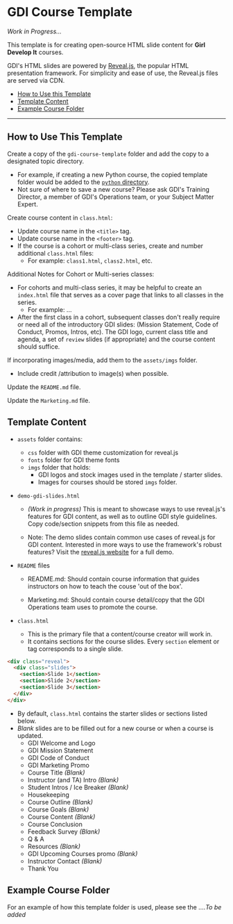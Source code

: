 # GDI Course Template

*Work in Progress...*

This template is for creating open-source HTML slide content for **Girl Develop It** courses.

GDI's HTML slides are powered by [Reveal.js](https://revealjs.com/), the popular HTML presentation framework. For simplicity and ease of use, the Reveal.js files are served via CDN.

- [How to Use this Template](#how-to-use-this-template)
- [Template Content](#template-content)
- [Example Course Folder](#example-course-folder)

<hr>

## How to Use This Template

Create a copy of the `gdi-course-template` folder and add the copy to a designated topic directory.
  * For example, if creating a new Python course, the copied template folder would be added to the [`python` directory](https://github.com/girldevelopit/gdi-curriculum/tree/main/python).
  * Not sure of where to save a new course? Please ask GDI's Training Director, a member of GDI's Operations team, or your Subject Matter Expert.

Create course content in `class.html`:
  * Update course name in the `<title>` tag.
  * Update course name in the `<footer>` tag.
  * If the course is a cohort or multi-class series, create and number additional `class.html` files:
    * For example: `class1.html`, `class2.html`, etc.

Additional Notes for Cohort or Multi-series classes:
  * For cohorts and multi-class series, it may be helpful to create an `index.html` file that serves as a cover page that links to all classes in the series.
    * For example: ...
  * After the first class in a cohort, subsequent classes don't really require or need all of the introductory GDI slides: (Mission Statement, Code of Conduct, Promos, Intros, etc). The GDI logo, current class title and agenda, a set of `review` slides (if appropriate) and the course content should suffice.


If incorporating images/media, add them to the `assets/imgs` folder.
  * Include credit /attribution to image(s) when possible.

Update the `README.md` file.

Update the `Marketing.md` file.

## Template Content

* `assets` folder contains:
  * `css` folder with GDI theme customization for reveal.js
  * `fonts` folder for GDI theme fonts
  * `imgs` folder that holds:
    * GDI logos and stock images used in the template / starter slides.
    * Images for courses should be stored `imgs` folder.

* `demo-gdi-slides.html`
  * *(Work in progress)* This is meant to showcase ways to use reveal.js's features for GDI content, as well as to outline GDI style guidelines. Copy code/section snippets from this file as needed.

  * Note: The demo slides contain common use cases of reveal.js for GDI content. Interested in more ways to use the framework's robust features? Visit the [reveal.js website](https://revealjs.com/) for a full demo.

* `README` files
  * README.md: Should contain course information that guides instructors on how to teach the couse 'out of the box'.

  * Marketing.md: Should contain course detail/copy that the GDI Operations team uses to promote the course. 

* `class.html`
  * This is the primary file that a content/course creator will work in.
  * It contains sections for the course slides. Every `section` element or tag corresponds to a single slide.
  
```html
<div class="reveal">
  <div class="slides"> 
    <section>Slide 1</section>
    <section>Slide 2</section>
    <section>Slide 3</section>
  </div>
</div>
```
  * By default, `class.html` contains the starter slides or sections listed below. 
  * *Blank* slides are to be filled out for a new course or when a course is updated.
    * GDI Welcome and Logo
    * GDI Mission Statement
    * GDI Code of Conduct
    * GDI Marketing Promo
    * Course Title *(Blank)*
    * Instructor (and TA) Intro *(Blank)*
    * Student Intros / Ice Breaker *(Blank)*
    * Housekeeping
    * Course Outline *(Blank)*
    * Course Goals *(Blank)*
    * Course Content *(Blank)*
    * Course Conclusion
    * Feedback Survey *(Blank)*
    * Q & A
    * Resources *(Blank)*
    * GDI Upcoming Courses promo *(Blank)*
    * Instructor Contact *(Blank)*
    * Thank You

## Example Course Folder

For an example of how this template folder is used, please see the ....*To be added*